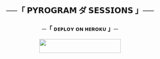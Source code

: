 <h2 align="center">
    ──「 𝗣𝗬𝗥𝗢𝗚𝗥𝗔𝗠 ダ 𝗦𝗘𝗦𝗦𝗜𝗢𝗡𝗦 」──
</h2>

<h3 align="center">
    ─「 ᴅᴇᴩʟᴏʏ ᴏɴ ʜᴇʀᴏᴋᴜ 」─
</h3>

<p align="center"><a href="https://dashboard.heroku.com/new?template=https://github.com/sa3ed7asan/PyrogramSessionsGnerator"> <img src="https://img.shields.io/badge/Deploy%20On%20Heroku-black?style=for-the-badge&logo=heroku" width="220" height="38.45"/></a></p>
